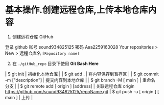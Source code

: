 # 基本操作.创建远程仓库,上传本地仓库内容

1. 创建远程仓库 GitHub

登录 github
账号 sound934825125
密码 Aaa2259163028
Your repositories > New > 远程仓库名 `[Repository name]`

2. 在 `./gitHub_repo` 目录下使用 **Git Bash Here**

| $ git init							| 初始化本地仓库		 | 
| $ git add . 							| 将内容保存到暂存区	 |
| $ git commit -m ["description"]		| 提交内容到本地仓库	 |
| $ git branch -M [ main ] 				| 重命名分支			 |
| $ git remote add [ origin ] [address]	| 关联远程仓库 origin	 https://github.com/sound934825125/repoName.git
| $ git push -u [ origin ] [ main ]		| 上传				 |